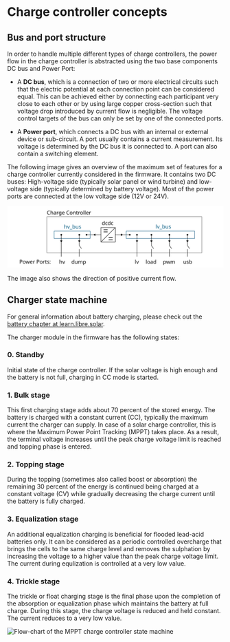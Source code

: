 # Charge controller concepts

## Bus and port structure

In order to handle multiple different types of charge controllers, the power flow in the charge controller is abstracted using the two base components DC bus and Power Port:

- A **DC bus**, which is a connection of two or more electrical circuits such that the electric potential at each connection point can be considered equal. This can be achieved either by connecting each participant very close to each other or by using large copper cross-section such that voltage drop introduced by current flow is negligible. The voltage control targets of the bus can only be set by one of the connected ports.

- A **Power port**, which connects a DC bus with an internal or external device or sub-circuit. A port usually contains a current measurement. Its voltage is determined by the DC bus it is connected to. A port can also contain a switching element.

The following image gives an overview of the maximum set of features for a charge controller currently considered in the firmware. It contains two DC buses: High-voltage side (typically solar panel or wind turbine) and low-voltage side (typically determined by battery voltage). Most of the power ports are connected at the low voltage side (12V or 24V).

![Charger controller bus and port structure](images/charge-controller-structure.svg)

The image also shows the direction of positive current flow.

## Charger state machine

For general information about battery charging, please check out the [battery chapter at learn.libre.solar](https://learn.libre.solar/system/battery.html#charge-methods).

The charger module in the firmware has the following states:

### 0. Standby

Initial state of the charge controller. If the solar voltage is high enough and the battery is not full, charging in CC mode is started.

### 1. Bulk stage

This first charging stage adds about 70 percent of the stored energy. The battery is charged with a constant current (CC), typically the maximum current the charger can supply. In case of a solar charge controller, this is where the Maximum Power Point Tracking (MPPT) takes place. As a result, the terminal voltage increases until the peak charge voltage limit is reached and topping phase is entered.

### 2. Topping stage

During the topping (sometimes also called boost or absorption) the remaining 30 percent of the energy is continued being charged at a constant voltage (CV) while gradually decreasing the charge current until the battery is fully charged.

### 3. Equalization stage

An additional equalization charging is beneficial for flooded lead-acid batteries only. It can be considered as a periodic controlled overcharge that brings the cells to the same charge level and removes the sulphation by increasing the voltage to a higher value than the peak charge voltage limit. The current during equlization is controlled at a very low value.

### 4. Trickle stage

The trickle or float charging stage is the final phase upon the completion of the absorption or equalization phase which maintains the battery at full charge. During this stage, the charge voltage is reduced and held constant. The current reduces to a very low value.

![Flow-chart of the MPPT charge controller state machine](images/charging-stages.png)
